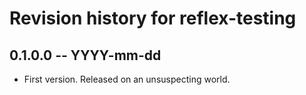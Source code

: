 # Revision history for reflex-testing

## 0.1.0.0  -- YYYY-mm-dd

* First version. Released on an unsuspecting world.
